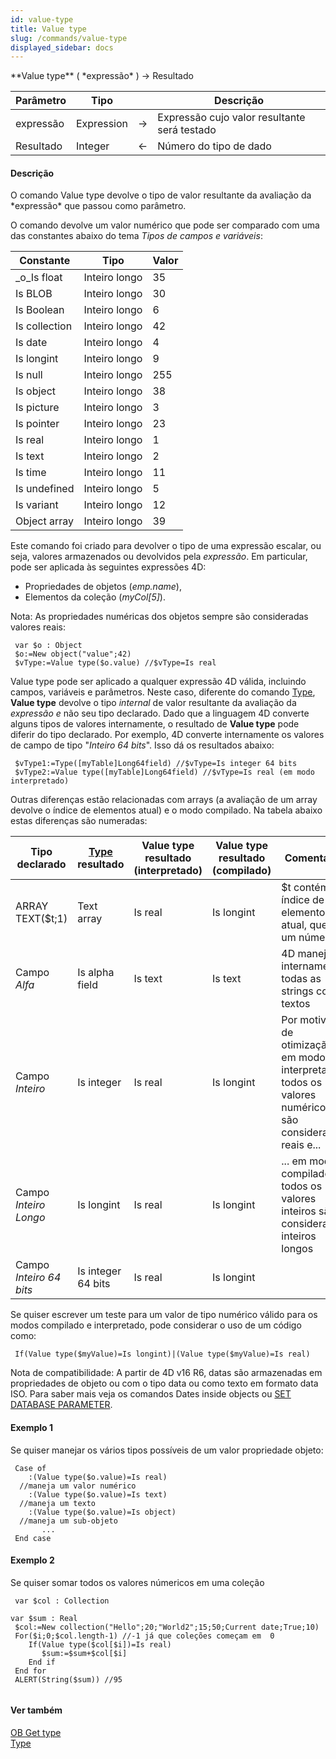 ```yaml
---
id: value-type
title: Value type
slug: /commands/value-type
displayed_sidebar: docs
---
```


<!--REF #_command_.Value type.Syntax-->**Value type** ( *expressão* ) -> Resultado<!-- END REF-->
<!--REF #_command_.Value type.Params-->
| Parâmetro | Tipo |  | Descrição |
| --- | --- | --- | --- |
| expressão | Expression | &rarr; | Expressão cujo valor resultante será testado |
| Resultado | Integer | &larr; | Número do tipo de dado |

<!-- END REF-->

#### Descrição 

<!--REF #_command_.Value type.Summary-->O comando Value type devolve o tipo de valor resultante da avaliação da *expressão* que passou como parâmetro.<!-- END REF--> 

O comando devolve um valor numérico que pode ser comparado com uma das constantes abaixo do tema *Tipos de campos e variáveis*: 

| Constante     | Tipo          | Valor |
| ------------- | ------------- | ----- |
| \_o\_Is float | Inteiro longo | 35    |
| Is BLOB       | Inteiro longo | 30    |
| Is Boolean    | Inteiro longo | 6     |
| Is collection | Inteiro longo | 42    |
| Is date       | Inteiro longo | 4     |
| Is longint    | Inteiro longo | 9     |
| Is null       | Inteiro longo | 255   |
| Is object     | Inteiro longo | 38    |
| Is picture    | Inteiro longo | 3     |
| Is pointer    | Inteiro longo | 23    |
| Is real       | Inteiro longo | 1     |
| Is text       | Inteiro longo | 2     |
| Is time       | Inteiro longo | 11    |
| Is undefined  | Inteiro longo | 5     |
| Is variant    | Inteiro longo | 12    |
| Object array  | Inteiro longo | 39    |

Este comando foi criado para devolver o tipo de uma expressão escalar, ou seja, valores armazenados ou devolvidos pela *expressão*. Em particular, pode ser aplicada às seguintes expressões 4D:

* Propriedades de objetos (*emp.name*),
* Elementos da coleção (*myCol\[5\]*).

Nota: As propriedades numéricas dos objetos sempre são consideradas valores reais:

```4d
 var $o : Object
 $o:=New object("value";42)
 $vType:=Value type($o.value) //$vType=Is real
```

Value type pode ser aplicado a qualquer expressão 4D válida, incluindo campos, variáveis e parâmetros. Neste caso, diferente do comando [Type](type.md), **Value type** devolve o tipo *internal* de valor resultante da avaliação da *expressão e* não seu tipo declarado. Dado que a linguagem 4D converte alguns tipos de valores internamente, o resultado de **Value type** pode diferir do tipo declarado. Por exemplo, 4D converte internamente os valores de campo de tipo "*Inteiro 64 bits*". Isso dá os resultados abaixo:

```4d
 $vType1:=Type([myTable]Long64field) //$vType=Is integer 64 bits
 $vType2:=Value type([myTable]Long64field) //$vType=Is real (em modo interpretado)
```

Outras diferenças estão relacionadas com arrays (a avaliação de um array devolve o índice de elementos atual) e o modo compilado. Na tabela abaixo estas diferenças são numeradas:

| **Tipo declarado**      | [Type](type.md) **resultado** | **Value type resultado (interpretado)** | **Value type resultado (compilado)** | **Comentário**                                                                                         |
| ----------------------- | ----------------------------- | --------------------------------------- | ------------------------------------ | ------------------------------------------------------------------------------------------------------ |
| ARRAY TEXT($t;1)        | Text array                    | Is real                                 | Is longint                           | $t contém o índice de elemento atual, que é um número                                                  |
| Campo *Alfa*            | Is alpha field                | Is text                                 | Is text                              | 4D maneja internamente todas as strings como textos                                                    |
| Campo *Inteiro*         | Is integer                    | Is real                                 | Is longint                           | Por motivos de otimização, em modo interpretado todos os valores numéricos são considerados reais e... |
| Campo *Inteiro Longo*   | Is longint                    | Is real                                 | Is longint                           | ... em modo compilado, todos os valores inteiros são considerados inteiros longos                      |
| Campo *Inteiro 64 bits* | Is integer 64 bits            | Is real                                 | Is longint                           |                                                                                                        |

Se quiser escrever um teste para um valor de tipo numérico válido para os modos compilado e interpretado, pode considerar o uso de um código como:

```4d
 If(Value type($myValue)=Is longint)|(Value type($myValue)=Is real)
```

Nota de compatibilidade: A partir de 4D v16 R6, datas são armazenadas em propriedades de objeto ou com o tipo data ou como texto em formato data ISO. Para saber mais veja os comandos Dates inside objects ou [SET DATABASE PARAMETER](set-database-parameter.md).

#### Exemplo 1 

Se quiser manejar os vários tipos possíveis de um valor propriedade objeto:

```4d
 Case of
    :(Value type($o.value)=Is real)
  //maneja um valor numérico
    :(Value type($o.value)=Is text)
  //maneja um texto
    :(Value type($o.value)=Is object)
  //maneja um sub-objeto
       ...
 End case
```

#### Exemplo 2 

Se quiser somar todos os valores númericos em uma coleção

```4d
 var $col : Collection
 
var $sum : Real
 $col:=New collection("Hello";20;"World2";15;50;Current date;True;10)
 For($i;0;$col.length-1) //-1 já que coleções começam em  0
    If(Value type($col[$i])=Is real)
       $sum:=$sum+$col[$i]
    End if
 End for
 ALERT(String($sum)) //95


```

#### Ver também 

[OB Get type](ob-get-type.md)  
[Type](type.md)  